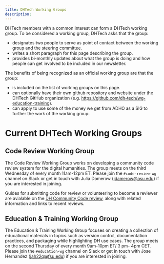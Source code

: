 ```yaml
---
title: DHTech Working Groups
description:
---
```


DHTech members with a common interest can form a DHTech working group. To be considered a working group, DHTech asks that the group:
- designates two people to serve as point of contact between the working group and the steering committee.
- writes a short paragraph for this page describing the group.
- provides bi-monthly updates about what the group is doing and how people can get involved to be included in our newsletter.

The benefits of being recognized as an official working group are that the group:
- is included on the list of working groups on this page.
- can optionally have their own github repository and website under the DHTech GitHub organization (e.g. https://github.com/dh-tech/wg-education-training).
- can apply to use some of the money we get from ADHO as a SIG to further the work of the working group.


# Current DHTech Working Groups

## Code Review Working Group

The Code Review Working Group works on developing a community code review system for the digital humanities. The group meets on the third Wednesday of every month 11am-12pm ET. Please join the `#code-review-wg` channel on Slack or get in touch with Julia Damerow (jdamerow@asu.edu) if you are interested in joining.

Guides for submitting code for review or volunteering to become a reviewer are avialable on the [DH Community Code review](https://dhcodereview.github.io/), along with related information and links to recent reviews.

## Education & Training Working Group

The Education & Training Working Group focuses on creating a collection of educational materials in topics such as version control, documentation practices, and packaging while highlighting DH use cases. The group meets on the second Thursday of every month 9am-10pm ET/ 3 pm- 4pm CET. Please join the `#education-wg` channel on Slack or get in touch with Jose Hernandez (jah22q@fsu.edu) if you are interested in joining.

